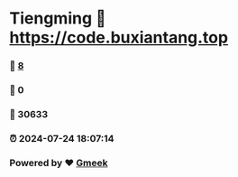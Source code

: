 # Tiengming :link: https://code.buxiantang.top 
### :page_facing_up: [8](https://code.buxiantang.top/tag.html) 
### :speech_balloon: 0 
### :hibiscus: 30633 
### :alarm_clock: 2024-07-24 18:07:14 
### Powered by :heart: [Gmeek](https://github.com/Meekdai/Gmeek)
